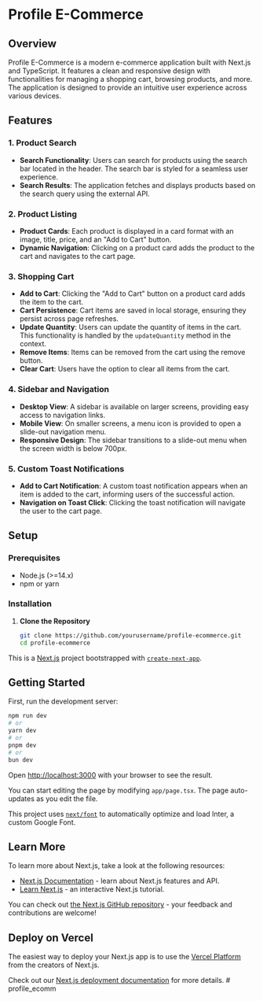 # Profile E-Commerce

## Overview

Profile E-Commerce is a modern e-commerce application built with Next.js and TypeScript. It features a clean and responsive design with functionalities for managing a shopping cart, browsing products, and more. The application is designed to provide an intuitive user experience across various devices.

## Features

### 1. **Product Search**

- **Search Functionality**: Users can search for products using the search bar located in the header. The search bar is styled for a seamless user experience.
- **Search Results**: The application fetches and displays products based on the search query using the external API.

### 2. **Product Listing**

- **Product Cards**: Each product is displayed in a card format with an image, title, price, and an "Add to Cart" button.
- **Dynamic Navigation**: Clicking on a product card adds the product to the cart and navigates to the cart page.

### 3. **Shopping Cart**

- **Add to Cart**: Clicking the "Add to Cart" button on a product card adds the item to the cart.
- **Cart Persistence**: Cart items are saved in local storage, ensuring they persist across page refreshes.
- **Update Quantity**: Users can update the quantity of items in the cart. This functionality is handled by the `updateQuantity` method in the context.
- **Remove Items**: Items can be removed from the cart using the remove button.
- **Clear Cart**: Users have the option to clear all items from the cart.

### 4. **Sidebar and Navigation**

- **Desktop View**: A sidebar is available on larger screens, providing easy access to navigation links.
- **Mobile View**: On smaller screens, a menu icon is provided to open a slide-out navigation menu.
- **Responsive Design**: The sidebar transitions to a slide-out menu when the screen width is below 700px.

### 5. **Custom Toast Notifications**

- **Add to Cart Notification**: A custom toast notification appears when an item is added to the cart, informing users of the successful action.
- **Navigation on Toast Click**: Clicking the toast notification will navigate the user to the cart page.

## Setup

### Prerequisites

- Node.js (>=14.x)
- npm or yarn

### Installation

1. **Clone the Repository**

   ```bash
   git clone https://github.com/yourusername/profile-ecommerce.git
   cd profile-ecommerce
   
This is a [Next.js](https://nextjs.org/) project bootstrapped with [`create-next-app`](https://github.com/vercel/next.js/tree/canary/packages/create-next-app).

## Getting Started

First, run the development server:

```bash
npm run dev
# or
yarn dev
# or
pnpm dev
# or
bun dev
```

Open [http://localhost:3000](http://localhost:3000) with your browser to see the result.

You can start editing the page by modifying `app/page.tsx`. The page auto-updates as you edit the file.

This project uses [`next/font`](https://nextjs.org/docs/basic-features/font-optimization) to automatically optimize and load Inter, a custom Google Font.

## Learn More

To learn more about Next.js, take a look at the following resources:

- [Next.js Documentation](https://nextjs.org/docs) - learn about Next.js features and API.
- [Learn Next.js](https://nextjs.org/learn) - an interactive Next.js tutorial.

You can check out [the Next.js GitHub repository](https://github.com/vercel/next.js/) - your feedback and contributions are welcome!

## Deploy on Vercel

The easiest way to deploy your Next.js app is to use the [Vercel Platform](https://vercel.com/new?utm_medium=default-template&filter=next.js&utm_source=create-next-app&utm_campaign=create-next-app-readme) from the creators of Next.js.

Check out our [Next.js deployment documentation](https://nextjs.org/docs/deployment) for more details.
#   p r o f i l e _ e c o m m 
 
 
